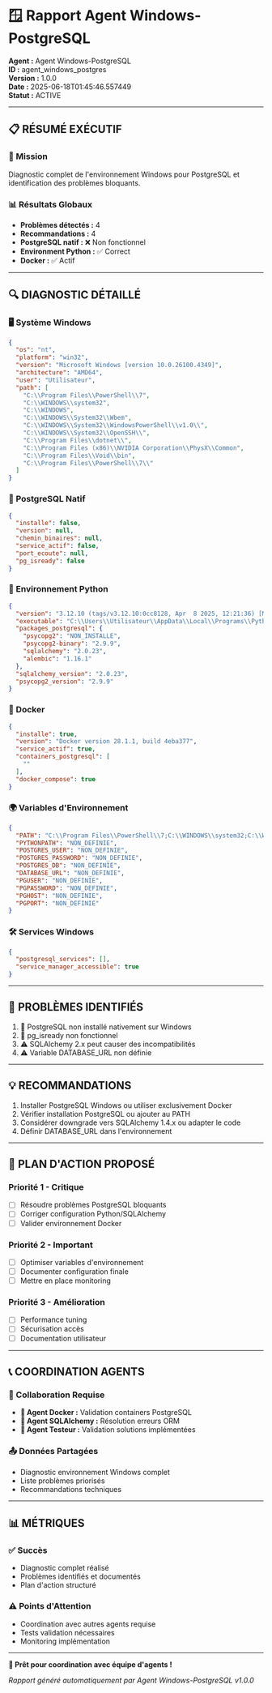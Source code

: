 # 🪟 Rapport Agent Windows-PostgreSQL

**Agent :** Agent Windows-PostgreSQL  
**ID :** agent_windows_postgres  
**Version :** 1.0.0  
**Date :** 2025-06-18T01:45:46.557449  
**Statut :** ACTIVE

---

## 📋 RÉSUMÉ EXÉCUTIF

### 🎯 Mission
Diagnostic complet de l'environnement Windows pour PostgreSQL et identification des problèmes bloquants.

### 📊 Résultats Globaux
- **Problèmes détectés :** 4
- **Recommandations :** 4
- **PostgreSQL natif :** ❌ Non fonctionnel
- **Environment Python :** ✅ Correct
- **Docker :** ✅ Actif

---

## 🔍 DIAGNOSTIC DÉTAILLÉ

### 🖥️ Système Windows
```json
{
  "os": "nt",
  "platform": "win32",
  "version": "Microsoft Windows [version 10.0.26100.4349]",
  "architecture": "AMD64",
  "user": "Utilisateur",
  "path": [
    "C:\\Program Files\\PowerShell\\7",
    "C:\\WINDOWS\\system32",
    "C:\\WINDOWS",
    "C:\\WINDOWS\\System32\\Wbem",
    "C:\\WINDOWS\\System32\\WindowsPowerShell\\v1.0\\",
    "C:\\WINDOWS\\System32\\OpenSSH\\",
    "C:\\Program Files\\dotnet\\",
    "C:\\Program Files (x86)\\NVIDIA Corporation\\PhysX\\Common",
    "C:\\Program Files\\Void\\bin",
    "C:\\Program Files\\PowerShell\\7\\"
  ]
}
```

### 🐘 PostgreSQL Natif
```json
{
  "installe": false,
  "version": null,
  "chemin_binaires": null,
  "service_actif": false,
  "port_ecoute": null,
  "pg_isready": false
}
```

### 🐍 Environnement Python
```json
{
  "version": "3.12.10 (tags/v3.12.10:0cc8128, Apr  8 2025, 12:21:36) [MSC v.1943 64 bit (AMD64)]",
  "executable": "C:\\Users\\Utilisateur\\AppData\\Local\\Programs\\Python\\Python312\\python.exe",
  "packages_postgresql": {
    "psycopg2": "NON_INSTALLE",
    "psycopg2-binary": "2.9.9",
    "sqlalchemy": "2.0.23",
    "alembic": "1.16.1"
  },
  "sqlalchemy_version": "2.0.23",
  "psycopg2_version": "2.9.9"
}
```

### 🐳 Docker
```json
{
  "installe": true,
  "version": "Docker version 28.1.1, build 4eba377",
  "service_actif": true,
  "containers_postgresql": [
    ""
  ],
  "docker_compose": true
}
```

### 🌍 Variables d'Environnement
```json
{
  "PATH": "C:\\Program Files\\PowerShell\\7;C:\\WINDOWS\\system32;C:\\WINDOWS;C:\\WINDOWS\\System32\\Wbem;C:\\WINDOWS\\Sys...",
  "PYTHONPATH": "NON_DEFINIE",
  "POSTGRES_USER": "NON_DEFINIE",
  "POSTGRES_PASSWORD": "NON_DEFINIE",
  "POSTGRES_DB": "NON_DEFINIE",
  "DATABASE_URL": "NON_DEFINIE",
  "PGUSER": "NON_DEFINIE",
  "PGPASSWORD": "NON_DEFINIE",
  "PGHOST": "NON_DEFINIE",
  "PGPORT": "NON_DEFINIE"
}
```

### 🛠️ Services Windows
```json
{
  "postgresql_services": [],
  "service_manager_accessible": true
}
```

---

## 🚨 PROBLÈMES IDENTIFIÉS

1. 🔴 PostgreSQL non installé nativement sur Windows
2. 🔴 pg_isready non fonctionnel
3. ⚠️ SQLAlchemy 2.x peut causer des incompatibilités
4. ⚠️ Variable DATABASE_URL non définie

---

## 💡 RECOMMANDATIONS

1. Installer PostgreSQL Windows ou utiliser exclusivement Docker
2. Vérifier installation PostgreSQL ou ajouter au PATH
3. Considérer downgrade vers SQLAlchemy 1.4.x ou adapter le code
4. Définir DATABASE_URL dans l'environnement

---

## 🎯 PLAN D'ACTION PROPOSÉ

### Priorité 1 - Critique
- [ ] Résoudre problèmes PostgreSQL bloquants
- [ ] Corriger configuration Python/SQLAlchemy
- [ ] Valider environnement Docker

### Priorité 2 - Important
- [ ] Optimiser variables d'environnement
- [ ] Documenter configuration finale
- [ ] Mettre en place monitoring

### Priorité 3 - Amélioration
- [ ] Performance tuning
- [ ] Sécurisation accès
- [ ] Documentation utilisateur

---

## 📞 COORDINATION AGENTS

### 🤝 Collaboration Requise
- **🐳 Agent Docker :** Validation containers PostgreSQL
- **🔧 Agent SQLAlchemy :** Résolution erreurs ORM  
- **🧪 Agent Testeur :** Validation solutions implémentées

### 📤 Données Partagées
- Diagnostic environnement Windows complet
- Liste problèmes priorisés
- Recommandations techniques

---

## 📊 MÉTRIQUES

### ✅ Succès
- Diagnostic complet réalisé
- Problèmes identifiés et documentés
- Plan d'action structuré

### ⚠️ Points d'Attention
- Coordination avec autres agents requise
- Tests validation nécessaires
- Monitoring implémentation

---

**🚀 Prêt pour coordination avec équipe d'agents !**

*Rapport généré automatiquement par Agent Windows-PostgreSQL v1.0.0*
